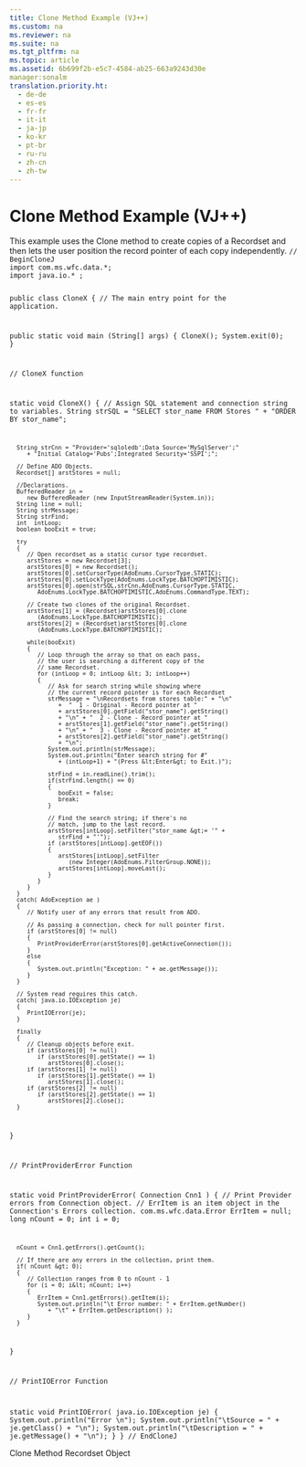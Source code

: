 ```yaml
---
title: Clone Method Example (VJ++)
ms.custom: na
ms.reviewer: na
ms.suite: na
ms.tgt_pltfrm: na
ms.topic: article
ms.assetid: 6b699f2b-e5c7-4584-ab25-663a9243d30e
manager:sonalm
translation.priority.ht: 
  - de-de
  - es-es
  - fr-fr
  - it-it
  - ja-jp
  - ko-kr
  - pt-br
  - ru-ru
  - zh-cn
  - zh-tw
---
```

# Clone Method Example (VJ++)
<?xml version="1.0" encoding="utf-8"?>
<developerReferenceWithoutSyntaxDocument xmlns="http://ddue.schemas.microsoft.com/authoring/2003/5" xmlns:xlink="http://www.w3.org/1999/xlink" xmlns:xsi="http://www.w3.org/2001/XMLSchema-instance" xsi:schemaLocation="http://ddue.schemas.microsoft.com/authoring/2003/5 http://dduestorage.blob.core.windows.net/ddueschema/developer.xsd">
  <introduction>
    <para>This example uses the <legacyLink xlink:href="ad49265f-1c05-4271-9bbf-7c00010ac18c">Clone</legacyLink> method to create copies of a <legacyLink xlink:href="ede1415f-c3df-4cc5-a05b-2576b2b84b60">Recordset</legacyLink> and then lets the user position the record pointer of each copy independently.</para>
    <code>// BeginCloneJ
import com.ms.wfc.data.*;
import java.io.* ;

public class CloneX
{
   // The main entry point for the application.

   public static void main (String[] args)
   {
      CloneX();
      System.exit(0);
   }

   // CloneX function

   static void CloneX()
   {
      // Assign SQL statement and connection string to variables.
      String strSQL = "SELECT stor_name FROM Stores "
         + "ORDER BY stor_name";

      String strCnn = "Provider='sqloledb';Data Source='MySqlServer';"
         + "Initial Catalog='Pubs';Integrated Security='SSPI';";

      // Define ADO Objects.
      Recordset[] arstStores = null;

      //Declarations.
      BufferedReader in =
         new BufferedReader (new InputStreamReader(System.in));
      String line = null;
      String strMessage;
      String strFind;
      int  intLoop;
      boolean booExit = true;

      try
      {
         // Open recordset as a static cursor type recordset.
         arstStores = new Recordset[3];
         arstStores[0] = new Recordset();
         arstStores[0].setCursorType(AdoEnums.CursorType.STATIC);
         arstStores[0].setLockType(AdoEnums.LockType.BATCHOPTIMISTIC);
         arstStores[0].open(strSQL,strCnn,AdoEnums.CursorType.STATIC,
            AdoEnums.LockType.BATCHOPTIMISTIC,AdoEnums.CommandType.TEXT);

         // Create two clones of the original Recordset.
         arstStores[1] = (Recordset)arstStores[0].clone
            (AdoEnums.LockType.BATCHOPTIMISTIC);
         arstStores[2] = (Recordset)arstStores[0].clone
            (AdoEnums.LockType.BATCHOPTIMISTIC);

         while(booExit)
         {
            // Loop through the array so that on each pass,
            // the user is searching a different copy of the
            // same Recordset.
            for (intLoop = 0; intLoop &lt; 3; intLoop++)
            {
               // Ask for search string while showing where
               // the current record pointer is for each Recordset
               strMessage = "\nRecordsets from stores table:" + "\n"
                  +  "  1 - Original - Record pointer at "
                  + arstStores[0].getField("stor_name").getString()
                  + "\n" + "  2 - Clone - Record pointer at "
                  + arstStores[1].getField("stor_name").getString()
                  + "\n" + "  3 - Clone - Record pointer at "
                  + arstStores[2].getField("stor_name").getString()
                  + "\n";
               System.out.println(strMessage);
               System.out.println("Enter search string for #"
                  + (intLoop+1) + "(Press &lt;Enter&gt; to Exit.)");

               strFind = in.readLine().trim();
               if(strFind.length() == 0)
               {
                  booExit = false;
                  break;
               }

               // Find the search string; if there's no
               // match, jump to the last record.
               arstStores[intLoop].setFilter("stor_name &gt;= '" +
                  strFind + "'");
               if (arstStores[intLoop].getEOF())
               {
                  arstStores[intLoop].setFilter
                     (new Integer(AdoEnums.FilterGroup.NONE));
                  arstStores[intLoop].moveLast();
               }
            }
         }
      }
      catch( AdoException ae )
      {
         // Notify user of any errors that result from ADO.

         // As passing a connection, check for null pointer first.
         if (arstStores[0] != null)
         {
            PrintProviderError(arstStores[0].getActiveConnection());
         }
         else
         {
            System.out.println("Exception: " + ae.getMessage());
         }
      }

      // System read requires this catch.
      catch( java.io.IOException je)
      {
         PrintIOError(je);
      }
      
      finally
      {
         // Cleanup objects before exit.   
         if (arstStores[0] != null)
            if (arstStores[0].getState() == 1)
               arstStores[0].close();  
         if (arstStores[1] != null)
            if (arstStores[1].getState() == 1)
               arstStores[1].close();  
         if (arstStores[2] != null)
            if (arstStores[2].getState() == 1)
               arstStores[2].close();
      }
   }

   // PrintProviderError Function

   static void PrintProviderError( Connection Cnn1 )
   {
      // Print Provider errors from Connection object.
      // ErrItem is an item object in the Connection's Errors collection.
      com.ms.wfc.data.Error  ErrItem = null;
      long nCount = 0;
      int  i      = 0;

      nCount = Cnn1.getErrors().getCount();

      // If there are any errors in the collection, print them.
      if( nCount &gt; 0);
      {
         // Collection ranges from 0 to nCount - 1
         for (i = 0; i&lt; nCount; i++)
         {
            ErrItem = Cnn1.getErrors().getItem(i);
            System.out.println("\t Error number: " + ErrItem.getNumber()
               + "\t" + ErrItem.getDescription() );
         }
      }

   }

   // PrintIOError Function

   static void PrintIOError( java.io.IOException je)
   {
      System.out.println("Error \n");
      System.out.println("\tSource = " + je.getClass() + "\n");
      System.out.println("\tDescription = " + je.getMessage() + "\n");
   }
}
// EndCloneJ</code>
  </introduction>
  <relatedTopics>
<link xlink:href="ad49265f-1c05-4271-9bbf-7c00010ac18c">Clone Method</link>
<link xlink:href="ede1415f-c3df-4cc5-a05b-2576b2b84b60">Recordset Object</link>
</relatedTopics>
</developerReferenceWithoutSyntaxDocument>